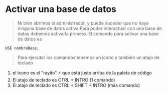 # Activar una base de  datos

> Ni bien abrimos el administrador, y puede suceder que no haya ninguna base de datos activa
> Para poder interactuar con una base de datos debemos activarla primero.
> El comando para activar una base de datos es

    USE nombreBase;  


> Para ejecutar los comandos tenemos un icono y también un atajo de teclado
1. el icono es el "rayito" ⚡ que está justo arriba de la paleta de código
2. El atajo de teclado es CTRL + INTRO (1 comando)
3. El atajo de teclado es CTRL + SHIFT + INTRO (más comando)
